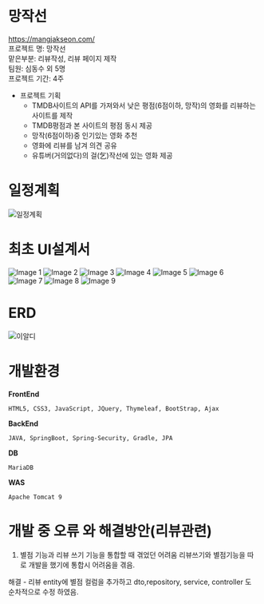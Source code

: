 # 망작선
https://mangjakseon.com/</br>
 프로젝트 명: 망작선</br>
 맡은부분: 리뷰작성, 리뷰 페이지 제작</br>
 팀원: 심동수 외 5명</br>
 프로젝트 기간: 4주 </br>
 + 프로젝트 기획
   + TMDB사이트의 API를 가져와서 낮은 평점(6점이하, 망작)의 영화를 리뷰하는 사이트를 제작
   + TMDB평점과 본 사이트의 평점 동시 제공
   + 망작(6점이하)중 인기있는 영화 추천
   + 영화에 리뷰를 남겨 의견 공유
   + 유튜버(거의없다)의 걸(乞)작선에 있는 영화 제공

# 일정계획
![일정계획](https://user-images.githubusercontent.com/102348698/179400953-1c2a0ec3-4399-4c87-948a-2e0708c1d2a9.png)

# 최초 UI설계서
![Image 1](https://user-images.githubusercontent.com/102348698/179400892-907f74e4-cd29-4f40-8c6f-60fb7d1552d1.png)
![Image 2](https://user-images.githubusercontent.com/102348698/179400894-9467825b-64f9-47f4-a35e-284ccb0c9a03.png)
![Image 3](https://user-images.githubusercontent.com/102348698/179400897-6c7a0177-f34e-4809-bc4f-01f3779003e8.png)
![Image 4](https://user-images.githubusercontent.com/102348698/179400899-35ff2029-2029-4af6-899b-e77f5dbf7113.png)
![Image 5](https://user-images.githubusercontent.com/102348698/179400900-0a43a2c1-95f8-4b87-841f-ff95fce41010.png)
![Image 6](https://user-images.githubusercontent.com/102348698/179400901-87eb7d36-dd43-4212-82ea-e472b738d8e2.png)
![Image 7](https://user-images.githubusercontent.com/102348698/179400902-dfaf784e-d855-4112-b7c2-0a08387a512c.png)
![Image 8](https://user-images.githubusercontent.com/102348698/179400904-d628c1f1-0216-430a-bf7a-91f4b18db93a.png)
![Image 9](https://user-images.githubusercontent.com/102348698/179400906-3fc74cce-bfaa-406d-a6fe-c97e2f7dabe0.png)

# ERD
![이알디](https://user-images.githubusercontent.com/102348698/179401408-f7aa95ed-0771-40f3-800a-70794a3720e6.png)

# 개발환경
**FrontEnd**
```
HTML5, CSS3, JavaScript, JQuery, Thymeleaf, BootStrap, Ajax
```
**BackEnd**
```
JAVA, SpringBoot, Spring-Security, Gradle, JPA
```

**DB**
```
MariaDB
```

**WAS**
```
Apache Tomcat 9
```
 
# 개발 중 오류 와 해결방안(리뷰관련)
1. 별점 기능과 리뷰 쓰기 기능을 통합할 때 겪었던 어려움 리뷰쓰기와 별점기능을 따로 개발을 했기에 통합시 어려움을 겪음.

해결 - 리뷰 entity에 별점 컬럼을 추가하고 dto,repository, service, controller 도 순차적으로 수정 하였음.
